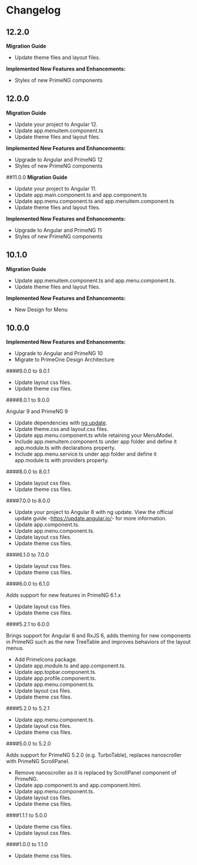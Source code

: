 # Changelog

## 12.2.0
**Migration Guide**
- Update theme files and layout files.

**Implemented New Features and Enhancements:**

- Styles of new PrimeNG components

## 12.0.0
**Migration Guide**
- Update your project to Angular 12.
- Update app.menuitem.component.ts
- Update theme files and layout files.

**Implemented New Features and Enhancements:**

- Upgrade to Angular and PrimeNG 12
- Styles of new PrimeNG components

##11.0.0
**Migration Guide**
- Update your project to Angular 11.
- Update app.main.component.ts and app.component.ts
- Update app.menu.component.ts and app.menuitem.component.ts
- Update theme files and layout files.

**Implemented New Features and Enhancements:**

- Upgrade to Angular and PrimeNG 11
- Styles of new PrimeNG components

## 10.1.0

**Migration Guide**
- Update app.menuitem.component.ts and app.menu.component.ts.
- Update theme files and layout files.

**Implemented New Features and Enhancements:**

- New Design for Menu

## 10.0.0

**Implemented New Features and Enhancements:**

- Upgrade to Angular and PrimeNG 10
- Migrate to PrimeOne Design Architecture

####9.0.0 to 9.0.1

*   Update layout css files.
*   Update theme css files.

####8.0.1 to 9.0.0

Angular 9 and PrimeNG 9
*   Update dependencies with <a href="https://angular.io/cli/update">ng update</a>.
*   Update theme.css and layout.css files.
*   Update app.menu.component.ts while retaining your MenuModel.
*   Include app.menuitem.component.ts under app folder and define it app.module.ts with declarations property.
*   Include app.menu.service.ts under app folder and define it app.module.ts with providers property.

####8.0.0 to 8.0.1

*   Update layout css files.
*   Update theme css files.

####7.0.0 to 8.0.0

*   Update your project to Angular 8 with ng update. View the official update guide -<a href="https://update.angular.io/">https://update.angular.io/</a>- for more information.
*   Update app.component.ts.
*   Update app.menu.component.ts.
*   Update layout css files.
*   Update theme css files.

####6.1.0 to 7.0.0

*   Update layout css files.
*   Update theme css files.

####6.0.0 to 6.1.0

Adds support for new features in PrimeNG 6.1.x
*   Update layout css files.
*   Update theme css files.

####5.2.1 to 6.0.0

Brings support for Angular 6 and RxJS 6, adds theming for new components in PrimeNG such as the new TreeTable
and improves behaviors of the layout menus.
*   Add PrimeIcons package.
*   Update app.module.ts and app.component.ts.
*   Update app.topbar.component.ts.
*   Update app.profile.component.ts.
*   Update app.menu.component.ts.
*   Update layout css files.
*   Update theme css files.

####5.2.0 to 5.2.1

*   Update app.menu.component.ts.
*   Update layout css files.
*   Update theme css files.

####5.0.0 to 5.2.0

Adds support for PrimeNG 5.2.0 (e.g. TurboTable), replaces nanoscroller with PrimeNG ScrollPanel.
*   Remove nanoscroller as it is replaced by ScrollPanel component of PrimeNG.
*   Update app.component.ts and app.component.html.
*   Update app.menu.component.ts.
*   Update layout css files.
*   Update theme css files.

####1.1.1 to 5.0.0

*   Update theme css files.
*   Update layout css files.

####1.0.0 to 1.1.0

*   Update theme css files.
